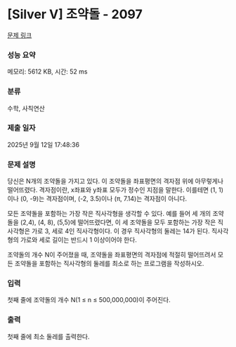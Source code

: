 # [Silver V] 조약돌 - 2097 

[문제 링크](https://www.acmicpc.net/problem/2097) 

### 성능 요약

메모리: 5612 KB, 시간: 52 ms

### 분류

수학, 사칙연산

### 제출 일자

2025년 9월 12일 17:48:36

### 문제 설명

<p>당신은 N개의 조약돌을 가지고 있다. 이 조약돌을 좌표평면의 격자점 위에 아무렇게나 떨어뜨렸다. 격자점이란, x좌표와 y좌표 모두가 정수인 지점을 말한다. 이를테면 (1, 1)이나 (0, -9)는 격자점이며, (-2, 3.5)이나 (π, 7.14)는 격자점이 아니다.</p>

<p>모든 조약돌을 포함하는 가장 작은 직사각형을 생각할 수 있다. 예를 들어 세 개의 조약돌을 (2,4), (4, 8), (5,5)에 떨어뜨렸다면, 이 세 조약돌을 모두 포함하는 가장 작은 직사각형은 가로 3, 세로 4인 직사각형이다. 이 경우 직사각형의 둘레는 14가 된다. 직사각형의 가로와 세로 길이는 반드시 1 이상이어야 한다.</p>

<p>조약돌의 개수 N이 주어졌을 때, 조약돌을 좌표평면의 격자점에 적절히 떨어뜨려서 모든 조약돌을 포함하는 직사각형의 둘레를 최소로 하는 프로그램을 작성하시오.</p>

### 입력 

 <p>첫째 줄에 조약돌의 개수 N(1 ≤ n ≤ 500,000,000)이 주어진다.</p>

### 출력 

 <p>첫째 줄에 최소 둘레를 출력한다.</p>

